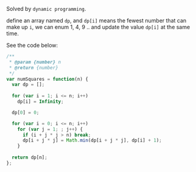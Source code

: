 Solved by `dynamic programming`.

define an array named `dp`, and `dp[i]` means the fewest number that can make up `i`, we can enum 1, 4, 9 .. and update the value `dp[i]` at the same time.

See the code below:

```javascript
/**
 * @param {number} n
 * @return {number}
 */
var numSquares = function(n) {
  var dp = [];
  
  for (var i = 1; i <= n; i++)
    dp[i] = Infinity;

  dp[0] = 0;

  for (var i = 0; i <= n; i++) 
    for (var j = 1; ; j++) {
      if (i + j * j > n) break;
      dp[i + j * j] = Math.min(dp[i + j * j], dp[i] + 1);
    }
  
  return dp[n];
};
```